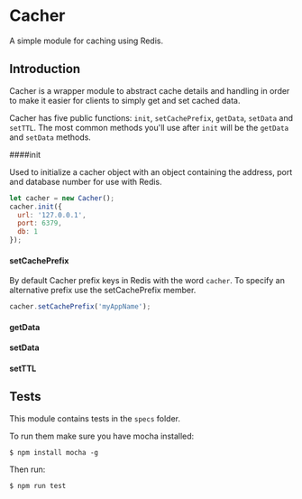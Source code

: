 # Cacher
A simple module for caching using Redis.

## Introduction

Cacher is a wrapper module to abstract cache details and handling in order to make it easier for clients to simply get and set cached data.

Cacher has five public functions: `init`, `setCachePrefix`, `getData`, `setData` and `setTTL`.  The most common methods you'll use after `init` will be the `getData` and `setData` methods.

####init

Used to initialize a cacher object with an object containing the address, port and database number for use with Redis.

```javascript
let cacher = new Cacher();
cacher.init({
  url: '127.0.0.1',
  port: 6379,
  db: 1  
});
```

#### setCachePrefix

By default Cacher prefix keys in Redis with the word `cacher`. To specify an alternative prefix use the setCachePrefix member.

```javascript
cacher.setCachePrefix('myAppName');
```

#### getData

#### setData

#### setTTL


## Tests

This module contains tests in the `specs` folder.

To run them make sure you have mocha installed:

```shell
$ npm install mocha -g
```

Then run:

```shell
$ npm run test
```
